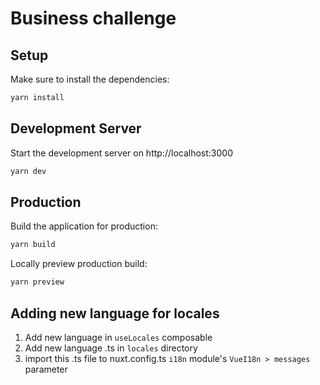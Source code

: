 # Business challenge

## Setup
Make sure to install the dependencies:
```bash
yarn install
```

## Development Server
Start the development server on http://localhost:3000
```bash
yarn dev
```

## Production
Build the application for production:
```bash
yarn build
```

Locally preview production build:
```bash
yarn preview
```

## Adding new language for locales
1. Add new language in `useLocales` composable
2. Add new language .ts in `locales` directory
3. import this .ts file to nuxt.config.ts `i18n` module's `VueI18n > messages` parameter
